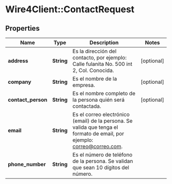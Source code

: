 # Wire4Client::ContactRequest

## Properties
Name | Type | Description | Notes
------------ | ------------- | ------------- | -------------
**address** | **String** | Es la dirección del contacto, por ejemplo: Calle fulanita No. 500 int 2, Col. Conocida. | [optional] 
**company** | **String** | Es el nombre de la empresa. | [optional] 
**contact_person** | **String** | Es el nombre completo de la persona quién será contactada. | [optional] 
**email** | **String** | Es el correo electrónico (email) de la persona. Se valida que tenga el formato de email, por ejemplo: correo@correo.com. | 
**phone_number** | **String** | Es el número de teléfono de la persona. Se validan que sean 10 dígitos del número. | 


